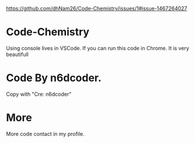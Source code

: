 https://github.com/dhNam26/Code-Chemistry/issues/1#issue-1467264027
# Code-Chemistry
Using console lives in VSCode.
If you can run this code in Chrome. It is very beautifull
# Code By n6dcoder.
Copy with "Cre: n6dcoder"
# More
More code contact in my profile.

